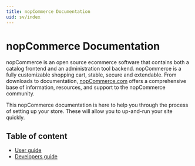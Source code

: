```yaml
---
title: nopCommerce Documentation
uid: sv/index
---
```


# nopCommerce Documentation

nopCommerce is an open source ecommerce software that contains both a catalog frontend and an administration tool backend. nopCommerce is a fully customizable shopping cart, stable, secure and extendable. From downloads to documentation, [nopCommerce.com](https://www.nopCommerce.com) offers a comprehensive base of information, resources, and support to the nopCommerce community.

This nopCommerce documentation is here to help you through the process of setting up your store. These will allow you to up-and-run your site quickly.

## Table of content

* [User guide](xref:sv/user-guide/index)
* [Developers guide](xref:sv/developer/index)